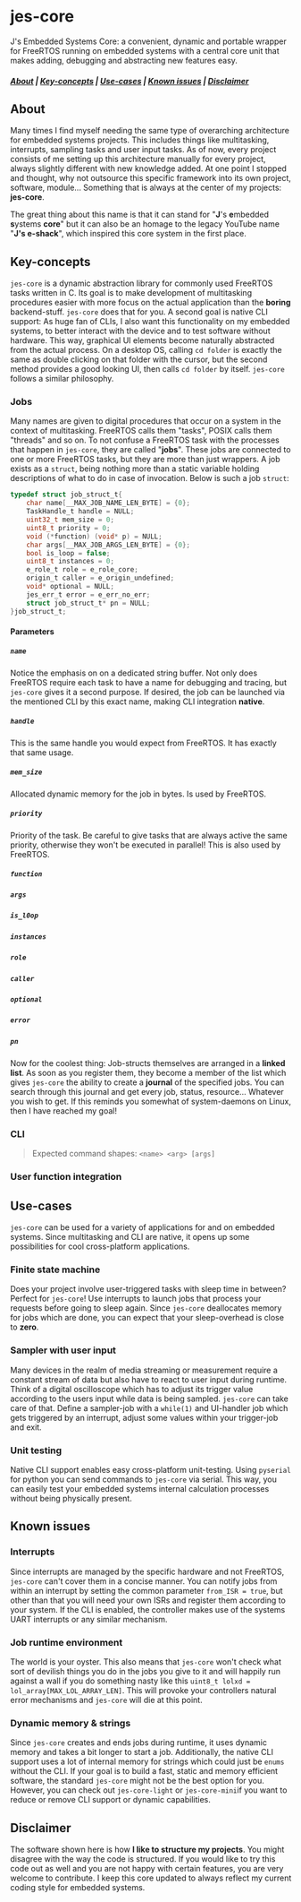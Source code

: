 # jes-core
J's Embedded Systems Core: a convenient, dynamic and portable wrapper for FreeRTOS running on embedded systems with a central core unit that makes adding, debugging and abstracting new features easy.

##### **[About](#about)** | **[Key-concepts](#key-concepts)** | **[Use-cases](#use-cases)** | **[Known issues](#known-issues)** | **[Disclaimer](#disclaimer)**

## About
Many times I find myself needing the same type of overarching architecture for embedded systems projects. This includes things like multitasking, interrupts, sampling tasks and user input tasks. As of now, every project consists of me setting up this architecture manually for every project, always slightly different with new knowledge added. At one point I stopped and thought, why not outsource this specific framework into its own project, software, module... Something that is always at the center of my projects: **jes-core**.

The great thing about this name is that it can stand for "**J**'s **e**mbedded **s**ystems **core**" but it can also be an homage to the legacy YouTube name "**J's e-shack**", which inspired this core system in the first place.

## Key-concepts
`jes-core` is a dynamic abstraction library for commonly used FreeRTOS tasks written in C. Its goal is to make development of multitasking procedures easier with more focus on the actual application than the **boring** backend-stuff. `jes-core` does that for you. A second goal is native CLI support: As huge fan of CLIs, I also want this functionality on my embedded systems, to better interact with the device and to test software without hardware. This way, graphical UI elements become naturally abstracted from the actual process. On a desktop OS, calling `cd folder` is exactly the same as double clicking on that folder with the cursor, but the second method provides a good looking UI, then calls `cd folder` by itself. `jes-core` follows a similar philosophy.
### Jobs
Many names are given to digital procedures that occur on a system in the context of multitasking. FreeRTOS calls them "tasks", POSIX calls them "threads" and so on. To not confuse a FreeRTOS task with the processes that happen in `jes-core`, they are called "**jobs**". These jobs are connected to one or more FreeRTOS tasks, but they are more than just wrappers. A job exists as a `struct`, being nothing more than a static variable holding descriptions of what to do in case of invocation. Below is such a job `struct`:
```c
typedef struct job_struct_t{
    char name[__MAX_JOB_NAME_LEN_BYTE] = {0};
    TaskHandle_t handle = NULL;
    uint32_t mem_size = 0;
    uint8_t priority = 0;
    void (*function) (void* p) = NULL;
    char args[__MAX_JOB_ARGS_LEN_BYTE] = {0};
    bool is_loop = false;
    uint8_t instances = 0;
    e_role_t role = e_role_core;
    origin_t caller = e_origin_undefined;
    void* optional = NULL;
    jes_err_t error = e_err_no_err;
    struct job_struct_t* pn = NULL;
}job_struct_t;
```

#### Parameters
#####  `name`
Notice the emphasis on on a dedicated string buffer. Not only does FreeRTOS require each task to have a name for debugging and tracing, but `jes-core` gives it a second purpose. If desired, the job can be launched via the mentioned CLI by this exact name, making CLI integration **native**.
##### `handle`
This is the same handle you would expect from FreeRTOS. It has exactly that same usage.
##### `mem_size`
Allocated dynamic memory for the job in bytes. Is used by FreeRTOS.
##### `priority`
Priority of the task. Be careful to give tasks that are always active the same priority, otherwise they won't be executed in parallel! This is also used by FreeRTOS.
##### `function`
##### `args`
##### `is_l0op`
##### `instances`
##### `role`
##### `caller`
##### `optional`
##### `error`
##### `pn`
Now for the coolest thing: Job-structs themselves are arranged in a **linked list**. As soon as you register them, they become a member of the list which gives `jes-core` the ability to create a **journal** of the specified jobs. You can search through this journal and get every job, status, resource... Whatever you wish to get. If this reminds you somewhat of system-daemons on Linux, then I have reached my goal!
### CLI
>Expected command shapes:
>`<name> <arg> [args]`
### User function integration
## Use-cases
`jes-core` can be used for a variety of applications for and on embedded systems. Since multitasking and CLI are native, it opens up some possibilities for cool cross-platform applications.
### Finite state machine
Does your project involve user-triggered tasks with sleep time in between? Perfect for `jes-core`! Use interrupts to launch jobs that process your requests before going to sleep again. Since `jes-core` deallocates memory for jobs which are done, you can expect that your sleep-overhead is close to **zero**.
### Sampler with user input
Many devices in the realm of media streaming or measurement require a constant stream of data but also have to react to user input during runtime. Think of a digital oscilloscope which has to adjust its trigger value according to the users input while data is being sampled. `jes-core` can take care of that. Define a sampler-job with a `while(1)` and UI-handler job which gets triggered by an interrupt, adjust some values within your trigger-job and exit.
### Unit testing
Native CLI support enables easy cross-platform unit-testing. Using `pyserial` for python you can send commands to `jes-core` via serial. This way, you can easily test your embedded systems internal calculation processes without being physically present.

## Known issues
### Interrupts
Since interrupts are managed by the specific hardware and not FreeRTOS, `jes-core` can't cover them in a concise manner. You can notify jobs from within an interrupt by setting the common parameter `from_ISR = true`, but other than that you will need your own ISRs and register them according to your system. If the CLI is enabled, the controller makes use of the systems UART interrupts or any similar mechanism.
### Job runtime environment
The world is your oyster. This also means that `jes-core` won't check what sort of devilish things you do in the jobs you give to it and will happily run against a wall if you do something nasty like this `uint8_t lolxd = lol_array[MAX_LOL_ARRAY_LEN]`. This will provoke your controllers natural error mechanisms and `jes-core` will die at this point.
### Dynamic memory & strings
Since `jes-core` creates and ends jobs during runtime, it uses dynamic memory and takes a bit longer to start a job. Additionally, the native CLI support uses a lot of internal memory for strings which could just be `enums` without the CLI. If your goal is to build a fast, static and memory efficient software, the standard `jes-core` might not be the best option for you. However, you can check out `jes-core-light` or `jes-core-mini`if you want to reduce or remove CLI support or dynamic capabilities.
## Disclaimer
The software shown here is how **I like to structure my projects**. You might disagree with the way the code is structured. If you would like to try this code out as well and you are not happy with certain features, you are very welcome to contribute. I keep this core updated to always reflect my current coding style for embedded systems.